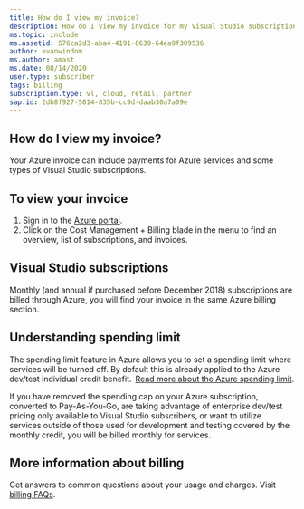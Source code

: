 ```yaml
---
title: How do I view my invoice?
description: How do I view my invoice for my Visual Studio subscription?
ms.topic: include
ms.assetid: 576ca2d3-aba4-4191-8639-64ea9f309536
author: evanwindom
ms.author: amast
ms.date: 08/14/2020
user.type: subscriber
tags: billing
subscription.type: vl, cloud, retail, partner
sap.id: 2db8f927-5814-835b-cc9d-daab30a7a09e
---
```


## How do I view my invoice?

Your Azure invoice can include payments for Azure services and some types of Visual Studio subscriptions.

## To view your invoice
1. Sign in to the [Azure portal](https://portal.azure.com).  
2. Click on the Cost Management + Billing blade in the menu to find an overview, list of subscriptions, and invoices.  

## Visual Studio subscriptions 

Monthly (and annual if purchased before December 2018) subscriptions are billed through Azure, you will find your invoice in the same Azure billing section.  

## Understanding spending limit 
The spending limit feature in Azure allows you to set a spending limit where services will be turned off. By default this is already applied to the Azure dev/test individual credit benefit.  [Read more about the Azure spending limit](https://learn.microsoft.com/azure/cost-management-billing/manage/spending-limit). 

If you have removed the spending cap on your Azure subscription, converted to Pay-As-You-Go, are taking advantage of enterprise dev/test pricing only available to Visual Studio subscribers, or want to utilize services outside of those used for development and testing covered by the monthly credit, you will be billed monthly for services.  

## More information about billing
Get answers to common questions about your usage and charges. Visit [billing FAQs](https://learn.microsoft.com/azure/cost-management-billing/manage/getting-started). 
